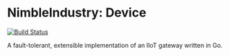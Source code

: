 
NimbleIndustry: Device
=========
[![Build Status](https://travis-ci.org/nimbleindustry/device.svg?branch=master)](https://travis-ci.org/nimbleindustry/device) 



A fault-tolerant, extensible implementation of an IIoT gateway written in Go.

